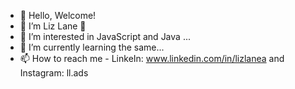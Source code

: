 - 👋 Hello, Welcome!
- 💞️ I’m Liz Lane 💞️
- 👀 I’m interested in JavaScript and Java ...
- 🌱 I’m currently learning the same...
- 📫 How to reach me - LinkeIn: www.linkedin.com/in/lizlanea and Instagram: ll.ads

<!---
Laneads/Laneads is a ✨ special ✨ repository because its `README.md` (this file) appears on your GitHub profile.
You can click the Preview link to take a look at your changes.
--->
